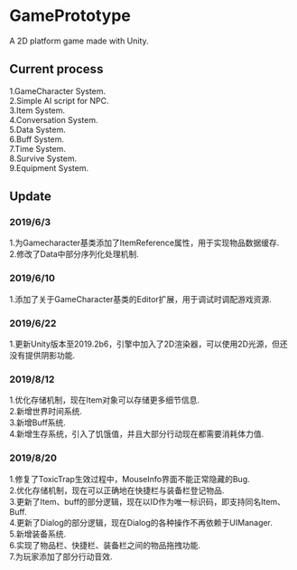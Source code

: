 # GamePrototype
A 2D platform game made with Unity.
## Current process  
1.GameCharacter System.  
2.Simple AI script for NPC.  
3.Item System.  
4.Conversation System.  
5.Data System.  
6.Buff System.  
7.Time System.  
8.Survive System.    
9.Equipment System.
## Update  
###  2019/6/3
1.为Gamecharacter基类添加了ItemReference属性，用于实现物品数据缓存.  
2.修改了Data中部分序列化处理机制.  
###  2019/6/10
1.添加了关于GameCharacter基类的Editor扩展，用于调试时调配游戏资源.
###  2019/6/22
1.更新Unity版本至2019.2b6，引擎中加入了2D渲染器，可以使用2D光源，但还没有提供阴影功能.
###  2019/8/12
1.优化存储机制，现在Item对象可以存储更多细节信息.  
2.新增世界时间系统.  
3.新增Buff系统.  
4.新增生存系统，引入了饥饿值，并且大部分行动现在都需要消耗体力值.  
###  2019/8/20
1.修复了ToxicTrap生效过程中，MouseInfo界面不能正常隐藏的Bug.  
2.优化存储机制，现在可以正确地在快捷栏与装备栏登记物品.  
3.更新了Item、buff的部分逻辑，现在以ID作为唯一标识码，即支持同名Item、Buff.  
4.更新了Dialog的部分逻辑，现在Dialog的各种操作不再依赖于UIManager.  
5.新增装备系统.  
6.实现了物品栏、快捷栏、装备栏之间的物品拖拽功能.  
7.为玩家添加了部分行动音效.  